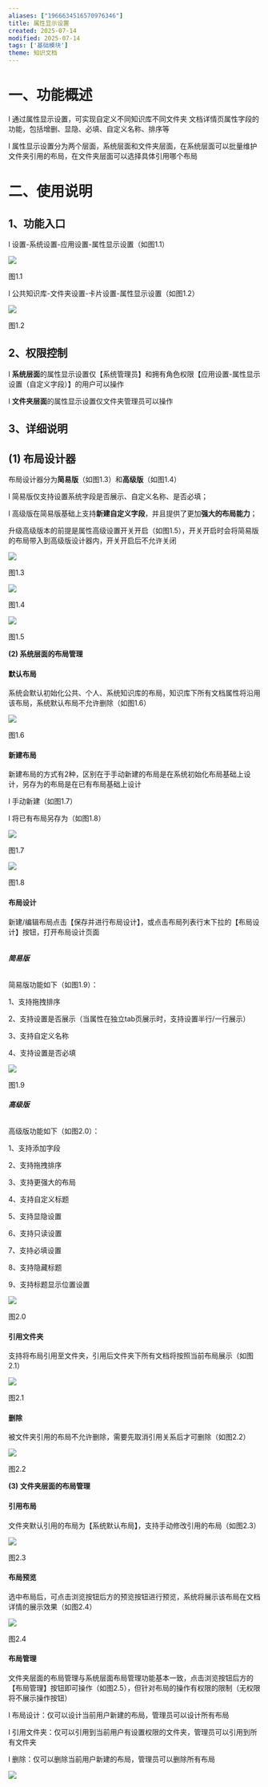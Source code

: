 ```yaml
---
aliases: ["1966634516570976346"]
title: 属性显示设置
created: 2025-07-14
modified: 2025-07-14
tags: ['基础模块']
theme: 知识文档
---
```


# 一、**功能概述**

l 通过属性显示设置，可实现自定义不同知识库不同文件夹 文档详情页属性字段的功能，包括增删、显隐、必填、自定义名称、排序等

l 属性显示设置分为两个层面，系统层面和文件夹层面，在系统层面可以批量维护文件夹引用的布局，在文件夹层面可以选择具体引用哪个布局

# 二、**使用说明**

## 1、**功能入口**

l 设置-系统设置-应用设置-属性显示设置（如图1.1）

![](https://myhelpdoc.oss-cn-heyuan.aliyuncs.com/mdimages/553191745d30ff890a97485fde2d72e1.jpg)

图1.1

l 公共知识库-文件夹设置-卡片设置-属性显示设置（如图1.2）

![](https://myhelpdoc.oss-cn-heyuan.aliyuncs.com/mdimages/046d4021e24b39100d37865a8a76b441.jpg)

图1.2

## 2、**权限控制**

l **系统层面**的属性显示设置仅【系统管理员】和拥有角色权限【应用设置-属性显示设置（自定义字段）】的用户可以操作

l **文件夹层面**的属性显示设置仅文件夹管理员可以操作

## 3、**详细说明**

## (1) **布局设计器**

布局设计器分为**简易版**（如图1.3）和**高级版**（如图1.4）

l 简易版仅支持设置系统字段是否展示、自定义名称、是否必填；

l 高级版在简易版基础上支持**新建自定义字段**，并且提供了更加**强大的布局能力**；

升级高级版本的前提是属性高级设置开关开启（如图1.5），开关开启时会将简易版的布局带入到高级版设计器内，开关开启后不允许关闭

![](https://myhelpdoc.oss-cn-heyuan.aliyuncs.com/mdimages/1e174e16ab62d90c9a63518c55973242.jpg)

图1.3

![](https://myhelpdoc.oss-cn-heyuan.aliyuncs.com/mdimages/5d1719bb1a16257436cef480fa6c03ad.jpg)

图1.4

![](https://myhelpdoc.oss-cn-heyuan.aliyuncs.com/mdimages/b04f6c7e8d7f4ca86df86c61d0b2f88b.jpg)

图1.5

**(2) 系统层面的布局管理**

#### **默认布局**

系统会默认初始化公共、个人、系统知识库的布局，知识库下所有文档属性将沿用该布局，系统默认布局不允许删除（如图1.6）

![](https://myhelpdoc.oss-cn-heyuan.aliyuncs.com/mdimages/2e3b4f249e9f04edd24a8522d751a7cf.jpg)

图1.6

#### **新建布局**

新建布局的方式有2种，区别在于手动新建的布局是在系统初始化布局基础上设计，另存为的布局是在已有布局基础上设计

l 手动新建（如图1.7）

l 将已有布局另存为（如图1.8）

![](https://myhelpdoc.oss-cn-heyuan.aliyuncs.com/mdimages/5712881e8315b76febfbf1f877c5dc61.jpg)

图1.7

![](https://myhelpdoc.oss-cn-heyuan.aliyuncs.com/mdimages/5f78956dde1f7a3d22626e7f0de3fccc.jpg)

图1.8

#### **布局设计**

新建/编辑布局点击【保存并进行布局设计】，或点击布局列表行末下拉的【布局设计】按钮，打开布局设计页面

######

###### **简易版**

简易版功能如下（如图1.9）：

1、支持拖拽排序

2、支持设置是否展示（当属性在独立tab页展示时，支持设置半行/一行展示）

3、支持自定义名称

4、支持设置是否必填

![](https://myhelpdoc.oss-cn-heyuan.aliyuncs.com/mdimages/bcec35f29b6775a2014c644b9d99bf97.jpg)

图1.9

###### **高级版**

高级版功能如下（如图2.0）：

1、支持添加字段

2、支持拖拽排序

3、支持更强大的布局

4、支持自定义标题

5、支持显隐设置

6、支持只读设置

7、支持必填设置

8、支持隐藏标题

9、支持标题显示位置设置

![](https://myhelpdoc.oss-cn-heyuan.aliyuncs.com/mdimages/03eeaca69933cc5682d9c4944094cb36.jpg)

图2.0

#### **引用文件夹**

支持将布局引用至文件夹，引用后文件夹下所有文档将按照当前布局展示（如图2.1）

![](https://myhelpdoc.oss-cn-heyuan.aliyuncs.com/mdimages/1b725490b45bb4af718555326efa0073.jpg)

图2.1

#### **删除**

被文件夹引用的布局不允许删除，需要先取消引用关系后才可删除（如图2.2）

![](https://myhelpdoc.oss-cn-heyuan.aliyuncs.com/mdimages/82f516496f908fd096c677b1a13b0537.jpg)

图2.2

**(3)** **文件夹层面的布局管理**

####

#### **引用布局**

文件夹默认引用的布局为【系统默认布局】，支持手动修改引用的布局（如图2.3）

![](https://myhelpdoc.oss-cn-heyuan.aliyuncs.com/mdimages/22ea5e2d8024027547abe982c5274d1f.jpg)

图2.3

#### **布局预览**

选中布局后，可点击浏览按钮后方的预览按钮进行预览，系统将展示该布局在文档详情的展示效果（如图2.4）

![](https://myhelpdoc.oss-cn-heyuan.aliyuncs.com/mdimages/18d06b78a98cb43374eea2f2cbe1c7b7.jpg)

图2.4

#### **布局管理**

文件夹层面的布局管理与系统层面布局管理功能基本一致，点击浏览按钮后方的【布局管理】按钮即可操作（如图2.5），但针对布局的操作有权限的限制（无权限将不展示操作按钮）

l 布局设计：仅可以设计当前用户新建的布局，管理员可以设计所有布局

l 引用文件夹：仅可以引用到当前用户有设置权限的文件夹，管理员可以引用到所有文件夹

l 删除：仅可以删除当前用户新建的布局，管理员可以删除所有布局

![](https://myhelpdoc.oss-cn-heyuan.aliyuncs.com/mdimages/54b8febd6f00093c8ab84d5f77907405.jpg)

